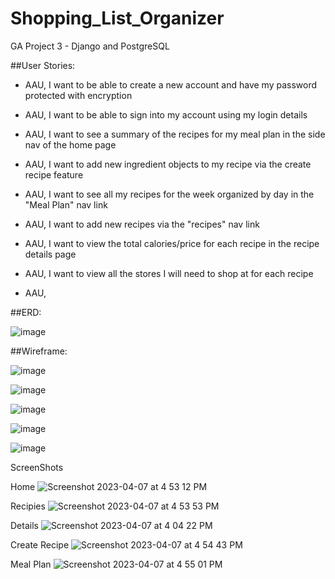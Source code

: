 # Shopping_List_Organizer
GA Project 3 - Django and PostgreSQL

##User Stories:

* AAU, I want to be able to create a new account and have my password protected with encryption
- AAU, I want to be able to sign into my account using my login details
* AAU, I want to see a summary of the recipes for my meal plan in the side nav of the home page
- AAU, I want to add new ingredient objects to my recipe via the create recipe feature
* AAU, I want to see all my recipes for the week organized by day in the "Meal Plan" nav link
- AAU, I want to add new recipes via the "recipes" nav link
* AAU, I want to view the total calories/price for each recipe in the recipe details page
- AAU, I want to view all the stores I will need to shop at for each recipe
* AAU, 


##ERD:

![image](https://user-images.githubusercontent.com/70331884/230804053-4ad6fc47-71a5-49bb-b601-35e744a89bbd.png)

##Wireframe:

![image](https://user-images.githubusercontent.com/70331884/230804063-08449b9c-23ee-40b9-a2ae-b528c00c6088.png)

![image](https://user-images.githubusercontent.com/70331884/230804070-10851770-2b9c-4661-97df-73b7068900f4.png)

![image](https://user-images.githubusercontent.com/70331884/230804079-8d005857-f141-4e5c-9120-7b05a7de836d.png)

![image](https://user-images.githubusercontent.com/70331884/230804088-d9217ce4-b748-4672-a4e0-ac24e001dfe4.png)

![image](https://user-images.githubusercontent.com/70331884/230804093-ec9234a5-15b1-41d2-a1c1-30963e9c80c9.png)



ScreenShots

Home
![Screenshot 2023-04-07 at 4 53 12 PM](https://user-images.githubusercontent.com/85965277/230902734-b790ec34-494d-4607-9e58-61251fd8e92c.png)

Recipies
![Screenshot 2023-04-07 at 4 53 53 PM](https://user-images.githubusercontent.com/85965277/230902756-0204d216-bfde-4fd2-9368-b6cfeb331041.png)

Details
![Screenshot 2023-04-07 at 4 04 22 PM](https://user-images.githubusercontent.com/85965277/230902771-a94c2e24-d580-4c63-943a-2398d3f7fc92.png)

Create Recipe
![Screenshot 2023-04-07 at 4 54 43 PM](https://user-images.githubusercontent.com/85965277/230902784-761c152e-ebaa-4535-8460-130c831e07be.png)

Meal Plan
![Screenshot 2023-04-07 at 4 55 01 PM](https://user-images.githubusercontent.com/85965277/230902809-e0b63160-472b-4d05-a3be-e5ea4fd76c7a.png)